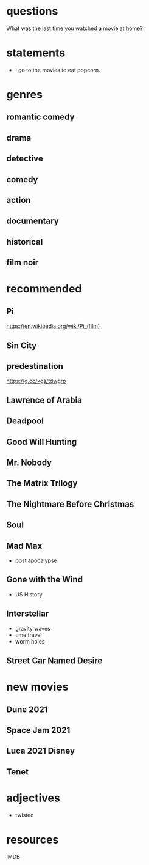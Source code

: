 # questions
What was the last time you watched a movie at home?
# statements
- I go to the movies to eat popcorn.


# genres
## romantic comedy
## drama
## detective
## comedy
## action
## documentary
## historical
## film noir

# recommended
## Pi
https://en.wikipedia.org/wiki/Pi_(film)
## Sin City
## predestination
https://g.co/kgs/tdwgrp
## Lawrence of Arabia
## Deadpool
## Good Will Hunting
## Mr. Nobody
## The Matrix Trilogy
## The Nightmare Before Christmas
## Soul
## Mad Max
- post apocalypse
## Gone with the Wind
- US History
## Interstellar
- gravity waves
- time travel
- worm holes
## Street Car Named Desire

# new movies

## Dune 2021

## Space Jam 2021

## Luca 2021 Disney

## Tenet


# adjectives
- twisted

# resources
IMDB